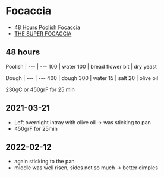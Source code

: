 # Focaccia

- [48 Hours Poolish Focaccia](https://www.youtube.com/watch?v=El6lqyDhXWs)
- [THE SUPER FOCACCIA](https://www.bakewithjack.co.uk/blog-1/2017/2/9/the-super-focaccia)

## 48 hours

Poolish |
--- | ---
100 | water
100 | bread flower
bit | dry yeast

Dough | 
--- | ---
400 | dough
300 | water
15 | salt
20 | olive oil

230gC or 450grF for 25 min


## 2021-03-21
- Left overnight intray with olive oil -> was sticking to pan
- 450grF for 25min

## 2022-02-12
- again sticking to the pan
- middle was well risen, sides not so much -> better dimples


